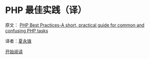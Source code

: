 PHP 最佳实践（译）
============

原文： [PHP Best Practices-A short, practical guide for common and confusing PHP tasks](https://phpbestpractices.org)

译者：[夏永锋](http://weibo.com/u/1855563263)

[开始阅读](http://phpbestpractices.justjavac.com)
